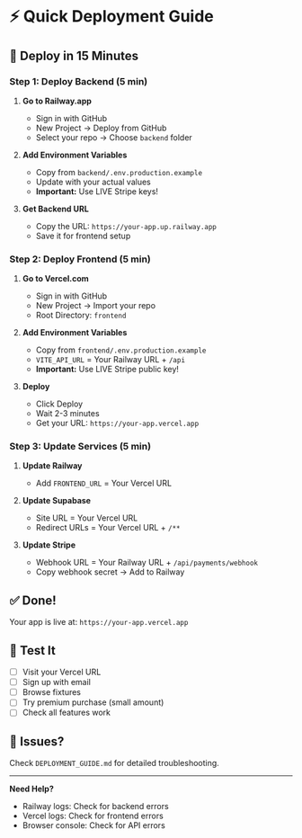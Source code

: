 # ⚡ Quick Deployment Guide

## 🚀 Deploy in 15 Minutes

### Step 1: Deploy Backend (5 min)

1. **Go to Railway.app**
   - Sign in with GitHub
   - New Project → Deploy from GitHub
   - Select your repo → Choose `backend` folder

2. **Add Environment Variables**
   - Copy from `backend/.env.production.example`
   - Update with your actual values
   - **Important:** Use LIVE Stripe keys!

3. **Get Backend URL**
   - Copy the URL: `https://your-app.up.railway.app`
   - Save it for frontend setup

### Step 2: Deploy Frontend (5 min)

1. **Go to Vercel.com**
   - Sign in with GitHub
   - New Project → Import your repo
   - Root Directory: `frontend`

2. **Add Environment Variables**
   - Copy from `frontend/.env.production.example`
   - `VITE_API_URL` = Your Railway URL + `/api`
   - **Important:** Use LIVE Stripe public key!

3. **Deploy**
   - Click Deploy
   - Wait 2-3 minutes
   - Get your URL: `https://your-app.vercel.app`

### Step 3: Update Services (5 min)

1. **Update Railway**
   - Add `FRONTEND_URL` = Your Vercel URL

2. **Update Supabase**
   - Site URL = Your Vercel URL
   - Redirect URLs = Your Vercel URL + `/**`

3. **Update Stripe**
   - Webhook URL = Your Railway URL + `/api/payments/webhook`
   - Copy webhook secret → Add to Railway

## ✅ Done!

Your app is live at: `https://your-app.vercel.app`

## 🧪 Test It

- [ ] Visit your Vercel URL
- [ ] Sign up with email
- [ ] Browse fixtures
- [ ] Try premium purchase (small amount)
- [ ] Check all features work

## 🐛 Issues?

Check `DEPLOYMENT_GUIDE.md` for detailed troubleshooting.

---

**Need Help?**
- Railway logs: Check for backend errors
- Vercel logs: Check for frontend errors
- Browser console: Check for API errors
